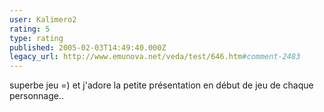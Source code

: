 ```yaml
---
user: Kalimero2
rating: 5
type: rating
published: 2005-02-03T14:49:40.000Z
legacy_url: http://www.emunova.net/veda/test/646.htm#comment-2483
---
```

superbe jeu =) et j'adore la petite présentation en début de jeu de chaque personnage..